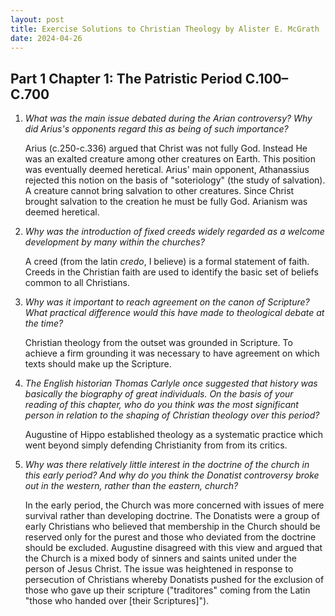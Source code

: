 ```yaml
---
layout: post
title: Exercise Solutions to Christian Theology by Alister E. McGrath
date: 2024-04-26
---
```


## Part 1 Chapter 1: The Patristic Period C.100–C.700

1. *What was the main issue debated during the Arian controversy? Why did Arius's opponents regard this as being of such importance?*

    Arius (c.250-c.336) argued that Christ was not fully God. Instead He was an exalted creature among other creatures on Earth. This position was eventually deemed heretical. Arius' main opponent, Athanassius rejected this notion on the basis of "soteriology" (the study of salvation). A creature cannot bring salvation to other creatures. Since Christ brought salvation to the creation he must be fully God. Arianism was deemed heretical.

2. *Why was the introduction of fixed creeds widely regarded as a welcome development by many within the churches?*

     A creed (from the latin *credo*, I believe) is a formal statement of faith. Creeds in the Christian faith are used to identify the basic set of beliefs common to all Christians.

3. *Why was it important to reach agreement on the canon of Scripture? What practical difference would this have made to theological debate at the time?*

     Christian theology from the outset was grounded in Scripture. To achieve a firm grounding it was necessary to have agreement on which texts should make up the Scripture. 

4. *The English historian Thomas Carlyle once suggested that history was basically the biography of great individuals. On the basis of your reading of this chapter, who do you think was the most significant person in relation to the shaping of Christian theology over this period?*

     Augustine of Hippo established theology as a systematic practice which went beyond simply defending Christianity from from its critics.

5. *Why was there relatively little interest in the doctrine of the church in this early period? And why do you think the Donatist controversy broke out in the western, rather than the eastern, church?*

     In the early period, the Church was more concerned with issues of mere survival rather than developing doctrine. The Donatists were a group of early Christians who believed that membership in the Church should be reserved only for the purest and those who deviated from the doctrine should be excluded. Augustine disagreed with this view and argued that the Church is a mixed body of sinners and saints united under the person of Jesus Christ. The issue was heightened in response to persecution of Christians whereby Donatists pushed for the exclusion of those who gave up their scripture ("traditores" coming from the Latin  "those who handed over [their Scriptures]"). 




